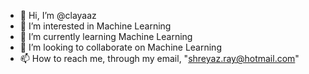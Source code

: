 - 👋 Hi, I’m @clayaaz
- 👀 I’m interested in Machine Learning
- 🌱 I’m currently learning Machine Learning
- 💞️ I’m looking to collaborate on Machine Learning
- 📫 How to reach me, through my email, "shreyaz.ray@hotmail.com"

<!---
clayaaz/clayaaz is a ✨ special ✨ repository because its `README.md` (this file) appears on your GitHub profile.
You can click the Preview link to take a look at your changes.
--->
